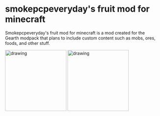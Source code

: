 # smokepcpeveryday's fruit mod for minecraft
Smokepcpeveryday's fruit mod for minecraft is a mod created for the Gearth modpack that plans to include custom content such as mobs, ores, foods, and other stuff.

<img src="https://github-production-user-asset-6210df.s3.amazonaws.com/36525452/268914497-d53eb93a-d29c-43e6-a427-b0847f47b21e.png" alt="drawing" width="200"/> <img src="https://github-production-user-asset-6210df.s3.amazonaws.com/36525452/268915834-121e0b20-4e6d-45fe-9fbc-b9b7ae52f186.png" alt="drawing" width="200"/>
